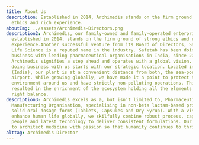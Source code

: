 ```yaml
---
title: About Us
description: Established in 2014, Archimedis stands on the firm ground of strong
  ethics and rich experience.
aboutImg: ../assets/Archimedis-Directors.png
description2: Archimedis, our family-owned and family-operated enterprise
  established in 2014, stands on the firm ground of strong ethics and rich
  experience.Another successful venture from its Board of Directors, Safetab
  Life Science is a reputed name in the industry. Safetab has been doing
  business with leading pharmaceutical organisations in India, since 2006.
  Archimedis signifies a step ahead and operates with a global vision. Ease of
  doing business with us starts with our strategic location. Located in Chennai
  (India), our plant is at a convenient distance from both, the sea-port and the
  airport. While growing globally, we have made it a point to protect the
  environment around us and have strictly non-polluting operations. This has
  resulted in the enrichment of the ecosystem holding all the elements in the
  right balance.
description3: Archimedis excels as a, but isn’t limited to, Pharmaceutical
  Manufacturing Organisation, specialising in non-beta lactam-based products in
  solid oral dosage forms (Tablets, Capsules and Dry Syrup). With a vision to
  enhance human life globally, we skilfully combine robust process, capable
  people and latest technology to deliver consistent formulations. Our motto is
  to architect medicine with passion so that humanity continues to thrive.
alttag: Archimedis Director
---
```

